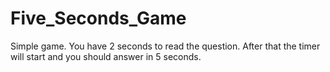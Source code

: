 # Five_Seconds_Game

Simple game. You have 2 seconds to read the question. After that the timer will start and you should answer in 5 seconds.
